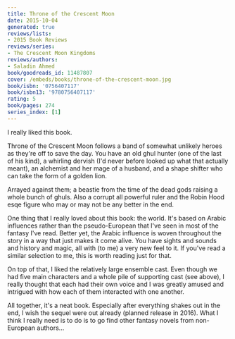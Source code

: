 ```yaml
---
title: Throne of the Crescent Moon
date: 2015-10-04
generated: true
reviews/lists:
- 2015 Book Reviews
reviews/series:
- The Crescent Moon Kingdoms
reviews/authors:
- Saladin Ahmed
book/goodreads_id: 11487807
cover: /embeds/books/throne-of-the-crescent-moon.jpg
book/isbn: '0756407117'
book/isbn13: '9780756407117'
rating: 5
book/pages: 274
series_index: [1]
---
```

I really liked this book.  

Throne of the Crescent Moon follows a band of somewhat unlikely heroes as they're off to save the day. You have an old ghul hunter (one of the last of his kind), a whirling dervish (I'd never before looked up what that actually meant), an alchemist and her mage of a husband, and a shape shifter who can take the form of a golden lion.  

<!--more-->

Arrayed against them; a beastie from the time of the dead gods raising a whole bunch of ghuls. Also a corrupt all powerful ruler and the Robin Hood esqe figure who may or may not be any better in the end.  

One thing that I really loved about this book: the world. It's based on Arabic influences rather than the pseudo-European that I've seen in most of the fantasy I've read. Better yet, the Arabic influence is woven throughout the story in a way that just makes it come alive. You have sights and sounds and history and magic, all with (to me) a very new feel to it. If you've read a similar selection to me, this is worth reading just for that.  

On top of that, I liked the relatively large ensemble cast. Even though we had five main characters and a whole pile of supporting cast (see above), I really thought that each had their own voice and I was greatly amused and intrigued with how each of them interacted with one another.  

All together, it's a neat book. Especially after everything shakes out in the end, I wish the sequel were out already (planned release in 2016). What I think I really need is to do is to go find other fantasy novels from non- European authors...